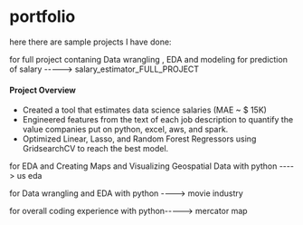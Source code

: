 # portfolio 

here there are sample projects I have done:

for full project contaning  Data wrangling , EDA and modeling for prediction of salary -----> salary_estimator_FULL_PROJECT
#### Project Overview
  * Created a tool that estimates data science salaries (MAE ~ $ 15K) 
  * Engineered features from the text of each job description to quantify the value companies put on python, excel, aws, and spark.
  * Optimized Linear, Lasso, and Random Forest Regressors using GridsearchCV to reach the best model.
    


for EDA  and Creating Maps and Visualizing Geospatial Data with python ----> us eda

for Data wrangling and EDA with python ----> movie industry

for overall coding experience with python-----> mercator map

